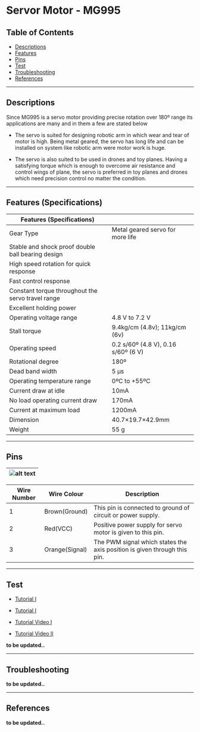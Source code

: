 # Servor Motor - MG995

## Table of Contents

-   [Descriptions](#descriptions)
-   [Features](#features)
-   [Pins](#pins)
-   [Test](#test)
-   [Troubleshooting](#troubleshooting)
-   [References](#references)

---

## Descriptions

Since MG995 is a servo motor providing precise rotation over 180º range its applications are many and in them a few are stated below

-   The servo is suited for designing robotic arm in which wear and tear of motor is high. Being metal geared, the servo has long life and can be installed on system like robotic arm were motor work is huge.

-   The servo is also suited to be used in drones and toy planes. Having a satisfying torque which is enough to overcome air resistance and control wings of plane, the servo is preferred in toy planes and drones which need precision control no matter the condition.

---

## Features (Specifications)

| Features (Specifications)                         |                                     |
| ------------------------------------------------- | ----------------------------------- |
| Gear Type                                         | Metal geared servo for more life    |
| Stable and shock proof double ball bearing design |                                     |
| High speed rotation for quick response            |                                     |
| Fast control response                             |                                     |
| Constant torque throughout the servo travel range |                                     |
| Excellent holding power                           |                                     |
| Operating voltage range                           | 4.8 V to 7.2 V                      |
| Stall torque                                      | 9.4kg/cm (4.8v); 11kg/cm (6v)       |
| Operating speed                                   | 0.2 s/60º (4.8 V), 0.16 s/60º (6 V) |
| Rotational degree                                 | 180º                                |
| Dead band width                                   | 5 μs                                |
| Operating temperature range                       | 0ºC to +55ºC                        |
| Current draw at idle                              | 10mA                                |
| No load operating current draw                    | 170mA                               |
| Current at maximum load                           | 1200mA                              |
| Dimension                                         | 40.7×19.7×42.9mm                    |
| Weight                                            | 55 g                                |

---

## Pins

| ![alt text](https://bit.ly/3uiYcF5 'Servo') |
| ------------------------------------------- |

| Wire Number | Wire Colour    | Description                                                              |
| ----------- | -------------- | ------------------------------------------------------------------------ |
| 1           | Brown(Ground)  | This pin is connected to ground of circuit or power supply.              |
| 2           | Red(VCC)       | Positive power supply for servo motor is given to this pin.              |
| 3           | Orange(Signal) | The PWM signal which states the axis position is given through this pin. |

---

## Test

-   [Tutorial I](https://bit.ly/2PGTnGx)
-   [Tutorial I](https://bit.ly/3wcvjMs)

-   [Tutorial Video I](https://youtu.be/HnlKAwn6GG8)
-   [Tutorial Video II](https://youtu.be/kUHmYKWwuWs)

**to be updated..**

---

## Troubleshooting

**to be updated..**

---

## References

**to be updated..**
